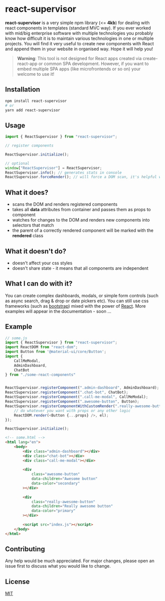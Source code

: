 # react-supervisor

**react-supervisor** is a very simple npm library (<= **4kb**) for dealing with react components in templates (standard MVC way). If you ever worked with mid/big enterprise software with multiple technologies you probably know how difficult it is to maintain various technologies in one or multiple projects. You will find it very useful to create new components with React and append them in your website in organised way. Hope it will help you!  

>**Warning**: This tool is not designed for React apps created via create-react-app or common SPA development. However, if you want to embed multiple SPA apps (like microfrontends or so on) your welcome to use it!


## Installation

```bash
npm install react-supervisor
# or 
yarn add react-supervisor
```

## Usage
```javascript
import { ReactSupervisor } from "react-supervisor";

// register components

ReactSupervisor.initialize();

// optional
window["ReactSupervisor"] = ReactSupervisor;
ReactSupervisor.info(); // generates stats in console
ReactSupervisor.forceRender(); // will force a DOM scan, it's helpful with dynamically created nodes

````

## What it does?
* scans the DOM and renders registered components
* takes all **data** attributes from container and passes them as props to component
* watches for changes to the DOM and renders new components into selectors that match
* the parent of a correctly rendered component will be marked with the **rendered** class

## What it doesn't do?
* doesn't affect your css styles
* doesn't share state - it means that all components are independent

## What I can do with it?
You can create complex dashboards, modals, or simple form controls (such as async search, drag & drop or date pickers etc). You can still use css frameworks (such as [bootstrap](https://getbootstrap.com/)) mixed with the power of [React](https://reactjs.org/). More examples will appear in the documentation - soon ...

## Example

```javascript
// some.js
import { ReactSupervisor } from "react-supervisor";
import ReactDOM from "react-dom";
import Button from '@material-ui/core/Button';
import {
    CallMeModal,
    AdminDashboard,
    ChatBot
} from "./some-react-components"


ReactSupervisor.registerComponent(".admin-dashboard", AdminDashboard);
ReactSupervisor.registerComponent(".chat-bot", ChatBot);
ReactSupervisor.registerComponent(".call-me-modal", CallMeModal);
ReactSupervisor.registerComponent(".awesome-button", Button);
ReactSupervisor.registerComponentWithCustomRender(".really-awesome-button", (el, props) => {
    // do whatever you want with props or any other logic
    ReactDOM.render(<Button {...props} />, el);
});

ReactSupervisor.initialize();
```

```html
<!-- some.html -->
<html lang="en">
    <body>
        <div class="admin-dashboard"></div>
        <div class="chat-bot"></div>
        <div class="call-me-modal"></div>
        
        <div
            class="awesome-button"
            data-children="Awesome button"
            data-color="secondary"
        ></div>
        
        <div
            class="really-awesome-button"
            data-children="Really awesome button"
            data-color="primary"
        ></div>
        
        <script src="index.js"></script>
    </body>
</html>
```

## Contributing
Any help would be much appreciated. For major changes, please open an issue first to discuss what you would like to change.

## License
[MIT](https://choosealicense.com/licenses/mit/)
